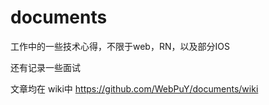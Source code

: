 # documents
工作中的一些技术心得，不限于web，RN，以及部分IOS

还有记录一些面试

文章均在 wiki中 https://github.com/WebPuY/documents/wiki

